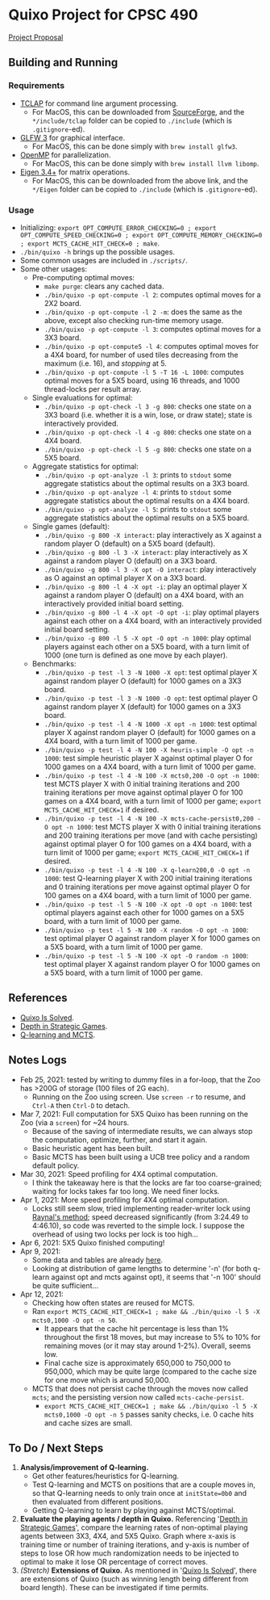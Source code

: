 # Quixo Project for CPSC 490

[Project Proposal](https://docs.google.com/document/d/1R93C6XVNl6pDwXdOTlAuGolf03njDcPjZosSgq-IqNI/edit#)

## Building and Running

### Requirements
- [TCLAP](http://tclap.sourceforge.net/manual.html) for command line argument processing.
  - For MacOS, this can be downloaded from [SourceForge](https://sourceforge.net/projects/tclap/files/), and the `*/include/tclap` folder can be copied to `./include` (which is `.gitignore`-ed).
- [GLFW 3](https://www.glfw.org/) for graphical interface.
  - For MacOS, this can be done simply with `brew install glfw3`.
- [OpenMP](https://www.openmp.org/) for parallelization.
  - For MacOS, this can be done simply with `brew install llvm libomp`.
- [Eigen 3.4+](http://eigen.tuxfamily.org/) for matrix operations.
  - For MacOS, this can be downloaded from the above link, and the `*/Eigen` folder can be copied to `./include` (which is `.gitignore`-ed).

### Usage
- Initializing: `export OPT_COMPUTE_ERROR_CHECKING=0 ; export OPT_COMPUTE_SPEED_CHECKING=0 ; export OPT_COMPUTE_MEMORY_CHECKING=0 ; export MCTS_CACHE_HIT_CHECK=0 ; make`.
- `./bin/quixo -h` brings up the possible usages.
- Some common usages are included in `./scripts/`.
- Some other usages:
  - Pre-computing optimal moves:
    - `make purge`: clears any cached data.
    - `./bin/quixo -p opt-compute -l 2`: computes optimal moves for a 2X2 board.
    - `./bin/quixo -p opt-compute -l 2 -m`: does the same as the above, except also checking run-time memory usage.
    - `./bin/quixo -p opt-compute -l 3`: computes optimal moves for a 3X3 board.
    - `./bin/quixo -p opt-compute5 -l 4`: computes optimal moves for a 4X4 board, for number of used tiles decreasing from the maximum (i.e. 16), and _stopping_ at 5.
    - `./bin/quixo -p opt-compute -l 5 -T 16 -L 1000`: computes optimal moves for a 5X5 board, using 16 threads, and 1000 thread-locks per result array.
  - Single evaluations for optimal:
    - `./bin/quixo -p opt-check -l 3 -g 800`: checks one state on a 3X3 board (i.e. whether it is a win, lose, or draw state); state is interactively provided.
    - `./bin/quixo -p opt-check -l 4 -g 800`: checks one state on a 4X4 board.
    - `./bin/quixo -p opt-check -l 5 -g 800`: checks one state on a 5X5 board.
  - Aggregate statistics for optimal:
    - `./bin/quixo -p opt-analyze -l 3`: prints to `stdout` some aggregate statistics about the optimal results on a 3X3 board.
    - `./bin/quixo -p opt-analyze -l 4`: prints to `stdout` some aggregate statistics about the optimal results on a 4X4 board.
    - `./bin/quixo -p opt-analyze -l 5`: prints to `stdout` some aggregate statistics about the optimal results on a 5X5 board.
  - Single games (default):
    - `./bin/quixo -g 800 -X interact`: play interactively as X against a random player O (default) on a 5X5 board (default).
    - `./bin/quixo -g 800 -l 3 -X interact`: play interactively as X against a random player O (default) on a 3X3 board.
    - `./bin/quixo -g 800 -l 3 -X opt -O interact`: play interactively as O against an optimal player X on a 3X3 board.
    - `./bin/quixo -g 800 -l 4 -X opt -i`: play an optimal player X against a random player O (default) on a 4X4 board, with an interactively provided initial board setting.
    - `./bin/quixo -g 800 -l 4 -X opt -O opt -i`: play optimal players against each other on a 4X4 board, with an interactively provided initial board setting.
    - `./bin/quixo -g 800 -l 5 -X opt -O opt -n 1000`: play optimal players against each other on a 5X5 board, with a turn limit of 1000 (one turn is defined as one move by each player).
  - Benchmarks:
    - `./bin/quixo -p test -l 3 -N 1000 -X opt`: test optimal player X against random player O (default) for 1000 games on a 3X3 board.
    - `./bin/quixo -p test -l 3 -N 1000 -O opt`: test optimal player O against random player X (default) for 1000 games on a 3X3 board.
    - `./bin/quixo -p test -l 4 -N 1000 -X opt -n 1000`: test optimal player X against random player O (default) for 1000 games on a 4X4 board, with a turn limit of 1000 per game.
    - `./bin/quixo -p test -l 4 -N 100 -X heuris-simple -O opt -n 1000`: test simple heuristic player X against optimal player O for 1000 games on a 4X4 board, with a turn limit of 1000 per game.
    - `./bin/quixo -p test -l 4 -N 100 -X mcts0,200 -O opt -n 1000`: test MCTS player X with 0 initial training iterations and 200 training iterations per move against optimal player O for 100 games on a 4X4 board, with a turn limit of 1000 per game; `export MCTS_CACHE_HIT_CHECK=1` if desired.
    - `./bin/quixo -p test -l 4 -N 100 -X mcts-cache-persist0,200 -O opt -n 1000`: test MCTS player X with 0 initial training iterations and 200 training iterations per move (and with cache persisting) against optimal player O for 100 games on a 4X4 board, with a turn limit of 1000 per game; `export MCTS_CACHE_HIT_CHECK=1` if desired.
    - `./bin/quixo -p test -l 4 -N 100 -X q-learn200,0 -O opt -n 1000`: test Q-learning player X with 200 initial training iterations and 0 training iterations per move against optimal player O for 100 games on a 4X4 board, with a turn limit of 1000 per game.
    - `./bin/quixo -p test -l 5 -N 100 -X opt -O opt -n 1000`: test optimal players against each other for 1000 games on a 5X5 board, with a turn limit of 1000 per game.
    - `./bin/quixo -p test -l 5 -N 100 -X random -O opt -n 1000`: test optimal player O against random player X for 1000 games on a 5X5 board, with a turn limit of 1000 per game.
    - `./bin/quixo -p test -l 5 -N 100 -X opt -O random -n 1000`: test optimal player X against random player O for 1000 games on a 5X5 board, with a turn limit of 1000 per game.

## References
- [Quixo Is Solved](https://arxiv.org/abs/2007.15895).
- [Depth in Strategic Games](https://www.semanticscholar.org/paper/Depth-in-Strategic-Games-Lantz-Isaksen/4dedc67aa2191731bf8cf1822d42cea290e73073).
- [Q-learning and MCTS](https://towardsdatascience.com/deep-reinforcement-learning-and-monte-carlo-tree-search-with-connect-4-ba22a4713e7a).

## Notes Logs
- Feb 25, 2021: tested by writing to dummy files in a for-loop, that the Zoo has >200G of storage (100 files of 2G each).
  - Running on the Zoo using screen. Use `screen -r` to resume, and `Ctrl-A` then `Ctrl-D` to detach.
- Mar 7, 2021: Full computation for 5X5 Quixo has been running on the Zoo (via a `screen`) for \~24 hours.
  - Because of the saving of intermediate results, we can always stop the computation, optimize, further, and start it again.
  - Basic heuristic agent has been built.
  - Basic MCTS has been built using a UCB tree policy and a random default policy.
- Mar 30, 2021: Speed profiling for 4X4 optimal computation.
  - I think the takeaway here is that the locks are far too coarse-grained; waiting for locks takes far too long. We need finer locks.
- Apr 1, 2021: More speed profiling for 4X4 optimal computation.
  - Locks still seem slow, tried implementing reader-writer lock using [Raynal's method](https://en.wikipedia.org/wiki/Readers%E2%80%93writer_lock); speed decreased significantly (from 3:24.49 to 4:46.10), so code was reverted to the simple lock. I suppose the overhead of using two locks per lock is too high...
- Apr 6, 2021: 5X5 Quixo finished computing!
- Apr 9, 2021:
  - Some data and tables are already [here](https://docs.google.com/spreadsheets/d/1QHTtbHnen4D5Z1y54Qb_VpXX2rnCNzyErshk_EfAKto/edit).
  - Looking at distribution of game lengths to determine '-n' (for both q-learn against opt and mcts against opt), it seems that '-n 100' should be quite sufficient...
- Apr 12, 2021:
  - Checking how often states are reused for MCTS.
  - Ran `export MCTS_CACHE_HIT_CHECK=1 ; make && ./bin/quixo -l 5 -X mcts0,1000 -O opt -n 50`.
    - It appears that the cache hit percentage is less than 1% throughout the first 18 moves, but may increase to 5% to 10% for remaining moves (or it may stay around 1-2%). Overall, seems low.
    - Final cache size is approximately 650,000 to 750,000 to 950,000, which may be quite large (compared to the cache size for one move which is around 50,000.
  - MCTS that does not persist cache through the moves now called `mcts`; and the persisting version now called `mcts-cache-persist`.
    - `export MCTS_CACHE_HIT_CHECK=1 ; make && ./bin/quixo -l 5 -X mcts0,1000 -O opt -n 5` passes sanity checks, i.e. 0 cache hits and cache sizes are small.

## To Do / Next Steps
1. **Analysis/improvement of Q-learning.**
   - Get other features/heuristics for Q-learning.
   - Test Q-learning and MCTS on positions that are a couple moves in, so that Q-learning needs to only train once at `initState=0b0` and then evaluated from different positions.
   - Getting Q-learning to learn by playing against MCTS/optimal.
2. **Evaluate the playing agents / depth in Quixo.** Referencing '[Depth in Strategic Games](https://www.semanticscholar.org/paper/Depth-in-Strategic-Games-Lantz-Isaksen/4dedc67aa2191731bf8cf1822d42cea290e73073)', compare the learning rates of non-optimal playing agents between 3X3, 4X4, and 5X5 Quixo. Graph where x-axis is training time or number of training iterations, and y-axis is number of steps to lose OR how much randomization needs to be injected to optimal to make it lose OR percentage of correct moves.
3. _(Stretch)_ **Extensions of Quixo.** As mentioned in '[Quixo Is Solved](https://arxiv.org/abs/2007.15895)', there are extensions of Quixo (such as winning length being different from board length). These can be investigated if time permits.
